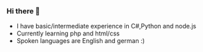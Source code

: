### Hi there 👋

- I have basic/intermediate experience in C#,Python and node.js
- Currently learning php and html/css
- Spoken languages are English and german :)

